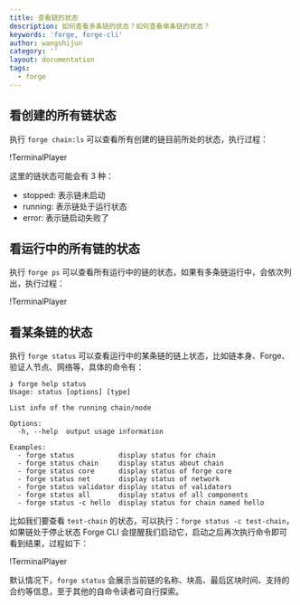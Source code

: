 ```yaml
---
title: 查看链的状态
description: 如何查看多条链的状态？如何查看单条链的状态？
keywords: 'forge, forge-cli'
author: wangshijun
category: ''
layout: documentation
tags:
  - forge
---
```


## 看创建的所有链状态

执行 `forge chain:ls` 可以查看所有创建的链目前所处的状态，执行过程：

!TerminalPlayer[](./images/1-chain-ls.yml)

这里的链状态可能会有 3 种：

- stopped: 表示链未启动
- running: 表示链处于运行状态
- error: 表示链启动失败了

## 看运行中的所有链的状态

执行 `forge ps` 可以查看所有运行中的链的状态，如果有多条链运行中，会依次列出，执行过程：

!TerminalPlayer[](./images/2-forge-ps.yml)

## 看某条链的状态

执行 `forge status` 可以查看运行中的某条链的链上状态，比如链本身、Forge、验证人节点、网络等，具体的命令有：

```shell
❯ forge help status
Usage: status [options] [type]

List info of the running chain/node

Options:
  -h, --help  output usage information

Examples:
  - forge status           display status for chain
  - forge status chain     display status about chain
  - forge status core      display status of forge core
  - forge status net       display status of network
  - forge status validator display status of validators
  - forge status all       display status of all components
  - forge status -c hello  display status for chain named hello
```

比如我们要查看 `test-chain` 的状态，可以执行：`forge status -c test-chain`，如果链处于停止状态 Forge CLI 会提醒我们启动它，启动之后再次执行命令即可看到结果，过程如下：

!TerminalPlayer[](./images/3-forge-status.yml)

默认情况下，`forge status` 会展示当前链的名称、块高、最后区块时间、支持的合约等信息，至于其他的自命令读者可自行探索。
